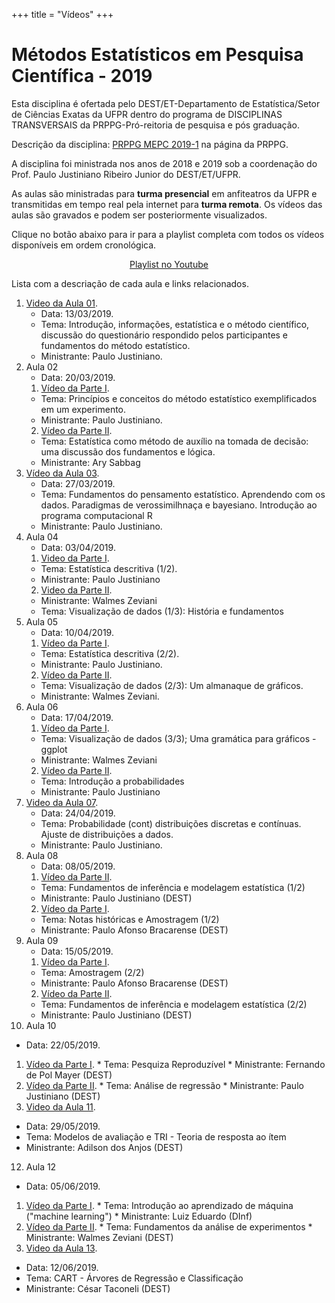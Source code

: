 +++
title = "Vídeos"
+++

<!--
id = "video" aponta para o arquivo
./themes/hugo-universal-theme/layouts/partials/video.html.
Os arquivos YAML devem estar no diretório ./data/videos.
As imagens de perfil devem estar no diretório ./static/img/videos.
-->

# Métodos Estatísticos em Pesquisa Científica - 2019

Esta disciplina é ofertada pelo DEST/ET-Departamento de Estatística/Setor de Ciências Exatas da UFPR dentro do programa de DISCIPLINAS TRANSVERSAIS da PRPPG-Pró-reitoria de pesquisa e pós graduação.

Descrição da disciplina: [PRPPG MEPC 2019-1](http://www.prppg.ufpr.br/site/metodos-estatisticos-em-pesquisa-cientifica-2019-1/) na página da PRPPG. 

A disciplina foi ministrada nos anos de 2018 e 2019 sob a coordenação do Prof. Paulo Justiniano Ribeiro Junior do DEST/ET/UFPR.

As aulas são ministradas para **turma presencial** em anfiteatros da UFPR e transmitidas em tempo real pela internet para **turma remota**. Os vídeos das aulas são gravados e podem ser posteriormente visualizados.


Clique no botão abaixo para ir para a playlist completa com todos os vídeos disponíveis em ordem cronológica.

<center>
<a class="btn btn-primary"
   style="width: 300px;"
   href="https://www.youtube.com/playlist?list=PLId4vyPr4QR2s36S9B1l4yNXQyYAgkNVw"
   role="button">Playlist no Youtube</a>
</center>

Lista com a descriação de cada aula e links relacionados.

1. [Video da Aula 01](https://youtu.be/kigYeoqIzjE).
   * Data: 13/03/2019.
   * Tema: Introdução, informações, estatística e o método científico, discussão do questionário respondido pelos participantes e fundamentos do método estatístico.
   * Ministrante: Paulo Justiniano.
2. Aula 02
   * Data: 20/03/2019.
   1. [Vídeo da Parte I](https://youtu.be/vK0RcrP2VdI).
     * Tema: Princípios e conceitos do método estatístico exemplificados em um experimento.
     * Ministrante: Paulo Justiniano.
   2. [Vídeo da Parte II](https://youtu.be/vK0RcrP2VdI?t=6884).
     * Tema: Estatística como método de auxílio na tomada de decisão: uma discussão dos fundamentos e lógica.
     * Ministrante: Ary Sabbag
3. [Vídeo da Aula 03](https://youtu.be/mo9lk6ddHh8).
   * Data: 27/03/2019.
   * Tema: Fundamentos do pensamento estatístico. Aprendendo com os dados. Paradigmas de verossimilhnaça e bayesiano. Introdução ao programa computacional R
   * Ministrante: Paulo Justiniano.
4. Aula 04
   * Data: 03/04/2019.
   1. [Video da Parte I](https://youtu.be/uEt6wAO3auY).
     * Tema: Estatística descritiva (1/2).
     * Ministrante: Paulo Justiniano
   2. [Video da Parte II](https://youtu.be/uEt6wAO3auY?t=5618).
     * Ministrante: Walmes Zeviani
     * Tema: Visualização de dados (1/3): História e fundamentos
5. Aula 05
   * Data: 10/04/2019.
   1. [Vídeo da Parte I](https://youtu.be/pPXuPGkda1s).
     * Tema: Estatística descritiva (2/2).
     * Ministrante: Paulo Justiniano.
   2. [Vídeo da Parte II](https://youtu.be/sKcvcGHtr88).
     * Tema: Visualização de dados (2/3): Um almanaque de gráficos.
     * Ministrante: Walmes Zeviani.
6. Aula 06
   * Data: 17/04/2019.
   1. [Vídeo da Parte I](https://youtu.be/ruYCpCOnTKQ).
     * Tema: Visualização de dados (3/3); Uma gramática para gráficos - ggplot
     * Ministrante: Walmes Zeviani
   2. [Vídeo da Parte II](https://youtu.be/k4dFnyLHkdI).
     * Tema: Introdução a probabilidades 
     * Ministrante: Paulo Justiniano
7. [Video da Aula 07](https://youtu.be/d3072hFYHHM).
   * Data: 24/04/2019.
   * Tema: Probabilidade (cont) distribuições discretas e contínuas. Ajuste de distribuições a dados.
   * Ministrante: Paulo Justiniano.
8. Aula 08
   * Data: 08/05/2019.
   1. [Vídeo da Parte II](https://youtu.be/hxQiFaQBKlU).
     * Tema: Fundamentos de inferência e modelagem estatística (1/2) 
     * Ministrante: Paulo Justiniano (DEST)
   2. [Vídeo da Parte I](https://youtu.be/QvkFDCoBP6I).
     * Tema: Notas históricas e Amostragem (1/2)
     * Ministrante: Paulo Afonso Bracarense (DEST) 
9. Aula 09
   * Data: 15/05/2019.
   1. [Vídeo da Parte I](https://youtu.be/41iE4xK37RM).
     * Tema: Amostragem (2/2)
     * Ministrante: Paulo Afonso Bracarense (DEST) 
   2. [Vídeo da Parte II](https://youtu.be/mdQwdujFZ1c).
     * Tema: Fundamentos de inferência e modelagem estatística (2/2) 
     * Ministrante: Paulo Justiniano (DEST)
10. Aula 10
   * Data: 22/05/2019.
   1. [Vídeo da Parte I](https://youtu.be/2-LcQdx6HqE).
     * Tema: Pesquiza Reproduzível
     * Ministrante: Fernando de Pol Mayer (DEST)
   2. [Vídeo da Parte II](https://youtu.be/6gVWOIBZhrM).
     * Tema: Análise de regressão
     * Ministrante: Paulo Justiniano (DEST)
11. [Video da Aula 11]().
   * Data: 29/05/2019.
   * Tema: Modelos de avaliação e TRI - Teoria de resposta ao ítem
   * Ministrante: Adilson dos Anjos (DEST)
12. Aula 12
   * Data: 05/06/2019.
   1. [Vídeo da Parte I]().
     * Tema: Introdução ao aprendizado de máquina ("machine learning")
     * Ministrante: Luiz Eduardo (DInf)
   2. [Vídeo da Parte II]().
     * Tema: Fundamentos da análise de experimentos
     * Ministrante: Walmes Zeviani (DEST) 
13. [Video da Aula 13]().
   * Data: 12/06/2019.
   * Tema: CART - Árvores de Regressão e Classificação
   * Ministrante: César Taconeli (DEST)
